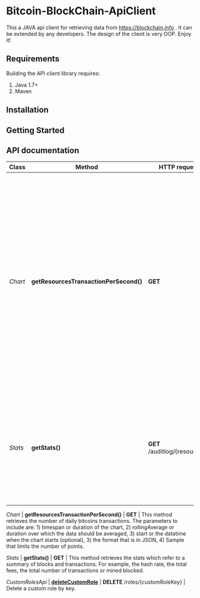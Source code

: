 # Bitcoin-BlockChain-ApiClient
This a JAVA api client for retrieving data from https://blockchain.info . It can be extended by any developers. The design of the client is very OOP. Enjoy it!

## Requirements

Building the API client library requires:
1. Java 1.7+
2. Maven

## Installation


## Getting Started


## API documentation

Class | Method | HTTP request | Description
------------ | ------------- | ------------- | -------------
*Chart* | **getResourcesTransactionPerSecond()** | **GET** | This method retrieves the number of daily bitcoins transactions. The parameters to include are: 1) timespan or duration of the chart, 2) rollingAverage or duration over which the data should be averaged, 3) start or the datatime when the chart starts (optional), 3) the format that is in JSON, 4) Sample that limits the number of points.
*Stats* | **getStats()** | **GET** /auditlog/{resourceId} | This method retrieves the stats which refer to a summary of blocks and transactions. For example, the hash rate, the total fees, the total number of transactions or mined blocked.

*Chart* | **getResourcesTransactionPerSecond()** | **GET** | This method retrieves the number of daily bitcoins transactions. The parameters to include are: 1) timespan or duration of the chart, 2) rollingAverage or duration over which the data should be averaged, 3) start or the datatime when the chart starts (optional), 3) the format that is in JSON, 4) Sample that limits the number of points.

*Stats* | **getStats()** | **GET** | This method retrieves the stats which refer to a summary of blocks and transactions. For example, the hash rate, the total fees, the total number of transactions or mined blocked.

*CustomRolesApi* | [**deleteCustomRole**](docs/CustomRolesApi.md#deleteCustomRole) | **DELETE** /roles/{customRoleKey} | Delete a custom role by key.




